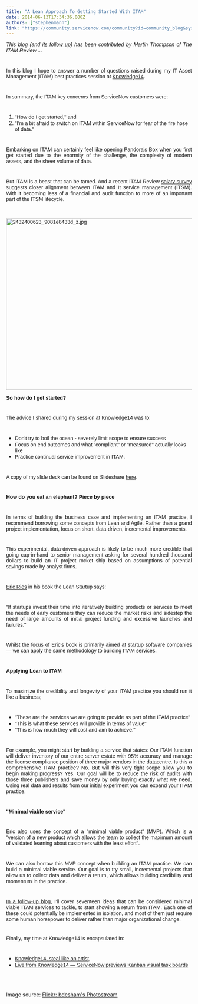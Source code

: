 ```yaml
---
title: "A Lean Approach To Getting Started With ITAM"
date: 2014-06-13T17:34:36.000Z
authors: ["stephenmann"]
link: "https://community.servicenow.com/community?id=community_blog&sys_id=019ceae1dbd0dbc01dcaf3231f9619e4"
---
```

<p style="text-align: justify;"><span style="; font-family: arial, helvetica, sans-serif;"><em>This blog (and <a title="" _jive_internal="true" data-containerid="1148" data-containertype="37" data-objectid="3174" data-objecttype="38" href="/community/learn/blog/2014/06/16/17-lean-itam-projects-to-launch-your-itam-practice">its follow up</a>) has been contributed by Martin Thompson of The ITAM Review ...</em></span></p><p style="min-height: 8pt; height: 8pt; padding: 0px;">  </p><p style="text-align: justify;"><span style="font-family: arial, helvetica, sans-serif;">In this blog I hope to answer a number of questions raised during my IT Asset Management (ITAM) best practices session at <a title="" _jive_internal="true" data-containerid="2927" data-containertype="37" data-objectid="3093" data-objecttype="38" href="/community?id=community_blog&sys_id=701eae2ddbd0dbc01dcaf3231f961954">Knowledge14</a>. </span></p><p style="min-height: 8pt; height: 8pt; padding: 0px;">  </p><p style="text-align: justify;"><span style="font-family: arial, helvetica, sans-serif;">In summary, the ITAM key concerns from ServiceNow customers were: </span></p><p style="min-height: 8pt; height: 8pt; padding: 0px;">  </p><ol style="list-style-type: decimal;"><li><span style="font-family: arial, helvetica, sans-serif;">"How do I get started," and </span></li><li><span style="font-family: arial, helvetica, sans-serif;">"I'm a bit afraid to switch on ITAM within ServiceNow for fear of the fire hose of data."</span></li></ol><p style="min-height: 8pt; height: 8pt; padding: 0px;">  </p><p style="text-align: justify;"><span style="font-family: arial, helvetica, sans-serif;">Embarking on ITAM can certainly feel like opening Pandora's Box when you first get started due to the enormity of the challenge, the complexity of modern assets, and the sheer volume of data. </span></p><p style="min-height: 8pt; height: 8pt; padding: 0px;">  </p><p style="text-align: justify;"><span style="font-family: arial, helvetica, sans-serif;">But ITAM is a beast that can be tamed. And a recent ITAM Review <a class="jive-link-external-small" href="http://www.itassetmanagement.net/2014/06/11/salary/" rel="nofollow" target="_blank"><span lang="EN-US">salary survey</span></a> suggests closer alignment between ITAM and It service management (ITSM). With it becoming less of a financial and audit function to more of an important part of the ITSM lifecycle. </span></p><p style="text-align: justify;"><span style="font-family: arial, helvetica, sans-serif;"><br/></span></p><p><span style="font-family: arial, helvetica, sans-serif;"><a _jive_internal="true" href="/servlet/JiveServlet/showImage/38-3171-10799/2432400623_9081e8433d_z.jpg"><img  alt="2432400623_9081e8433d_z.jpg" class="image-0 jive-image" height="480" src="fb7cdd4edb1cd344e9737a9e0f9619f1.iix" style="height: 465px; width: 620px; display: block; margin-left: auto; margin-right: auto;" width="640"/></a></span></p><p style="text-align: justify;"><span style="font-family: arial, helvetica, sans-serif;"><strong>So how do I get started? </strong></span></p><p style="min-height: 8pt; height: 8pt; padding: 0px;">  </p><p style="text-align: justify;"><span style="font-family: arial, helvetica, sans-serif;">The advice I shared during my session at Knowledge14 was to:</span></p><p style="min-height: 8pt; height: 8pt; padding: 0px;">  </p><ul style="list-style-type: disc;"><li><span style="font-family: arial, helvetica, sans-serif;">Don't try to boil the ocean - severely limit scope to ensure success </span></li><li><span style="font-family: arial, helvetica, sans-serif;">Focus on end outcomes and what "compliant" or "measured" actually looks like</span></li><li><span style="font-family: arial, helvetica, sans-serif;">Practice continual service improvement in ITAM. </span></li></ul><p style="min-height: 8pt; height: 8pt; padding: 0px;">  </p><p style="text-align: justify;"><span style="font-family: arial, helvetica, sans-serif;">A copy of my slide deck can be found on Slideshare <a title="k-external-small" class="jive-link-external-small" href="http://www.slideshare.net/MartinThompson2/itam-best-practices-knowledge14" rel="nofollow" target="_blank">here</a>.</span></p><p style="min-height: 8pt; height: 8pt; padding: 0px;">  </p><p style="text-align: justify;"><span style="font-family: arial, helvetica, sans-serif;"><strong>How do you eat an elephant? Piece by piece </strong></span></p><p style="min-height: 8pt; height: 8pt; padding: 0px;">  </p><p style="text-align: justify;"><span style="font-family: arial, helvetica, sans-serif;">In terms of building the business case and implementing an ITAM practice, I recommend borrowing some concepts from Lean and Agile. Rather than a grand project implementation, focus on short, data-driven, incremental improvements. </span></p><p style="min-height: 8pt; height: 8pt; padding: 0px;">  </p><p style="text-align: justify;"><span style="font-family: arial, helvetica, sans-serif;">This experimental, data-driven approach is likely to be much more credible that going cap-in-hand to senior management asking for several hundred thousand dollars to build an IT project rocket ship based on assumptions of potential savings made by analyst firms. </span></p><p style="min-height: 8pt; height: 8pt; padding: 0px;">  </p><p style="text-align: justify;"><span style="font-family: arial, helvetica, sans-serif;"><a title="k-external-small" class="jive-link-external-small" href="http://en.wikipedia.org/wiki/Eric_Ries" rel="nofollow" target="_blank">Eric Ries</a> in his book the Lean Startup says: </span></p><p style="min-height: 8pt; height: 8pt; padding: 0px;">  </p><p style="text-align: justify;"><span style="font-family: arial, helvetica, sans-serif;">"If startups invest their time into iteratively building products or services to meet the needs of early customers they can reduce the market risks and sidestep the need of large amounts of initial project funding and excessive launches and failures." </span></p><p style="min-height: 8pt; height: 8pt; padding: 0px;">  </p><p style="text-align: justify;"><span style="font-family: arial, helvetica, sans-serif;">Whilst the focus of Eric's book is primarily aimed at startup software companies — we can apply the same methodology to building ITAM services. </span></p><p style="min-height: 8pt; height: 8pt; padding: 0px;">  </p><p style="text-align: justify;"><span style="font-family: arial, helvetica, sans-serif;"><strong>Applying Lean to ITAM</strong></span></p><p style="min-height: 8pt; height: 8pt; padding: 0px;">  </p><p style="text-align: justify;"><span style="font-family: arial, helvetica, sans-serif;">To maximize the credibility and longevity of your ITAM practice you should run it like a business;</span></p><p style="min-height: 8pt; height: 8pt; padding: 0px;">  </p><ul style="list-style-type: disc;"><li><span style="font-family: arial, helvetica, sans-serif;">"These are the services we are going to provide as part of the ITAM practice" </span></li><li><span style="font-family: arial, helvetica, sans-serif;">"This is what these services will provide in terms of value" </span></li><li><span style="font-family: arial, helvetica, sans-serif;">"This is how much they will cost and aim to achieve."</span></li></ul><p style="min-height: 8pt; height: 8pt; padding: 0px;">  </p><p style="text-align: justify;"><span style="font-family: arial, helvetica, sans-serif;">For example, you might start by building a service that states: Our ITAM function will deliver inventory of our entire server estate with 95% accuracy and manage the license compliance position of three major vendors in the datacentre. Is this a comprehensive ITAM practice? No. But will this very tight scope allow you to begin making progress? Yes. Our goal will be to reduce the risk of audits with those three publishers and save money by only buying exactly what we need. Using real data and results from our initial experiment you can expand your ITAM practice. </span></p><p style="min-height: 8pt; height: 8pt; padding: 0px;">  </p><p style="text-align: justify;"><span style="font-family: arial, helvetica, sans-serif;"><strong>"Minimal viable service" </strong></span></p><p style="min-height: 8pt; height: 8pt; padding: 0px;">  </p><p style="text-align: justify;"><span style="font-family: arial, helvetica, sans-serif;">Eric also uses the concept of a "minimal viable product" (MVP). Which is a "version of a new product which allows the team to collect the maximum amount of validated learning about customers with the least effort". </span></p><p style="min-height: 8pt; height: 8pt; padding: 0px;">  </p><p style="text-align: justify;"><span style="font-family: arial, helvetica, sans-serif;">We can also borrow this MVP concept when building an ITAM practice. We can build a minimal viable service. Our goal is to try small, incremental projects that allow us to collect data and deliver a return, which allows building credibility and momentum in the practice. </span></p><p style="min-height: 8pt; height: 8pt; padding: 0px;">  </p><p style="text-align: justify;"><span style="font-family: arial, helvetica, sans-serif;"><a title="" _jive_internal="true" data-containerid="1148" data-containertype="37" data-objectid="3174" data-objecttype="38" href="/community/learn/blog/2014/06/16/17-lean-itam-projects-to-launch-your-itam-practice">In a follow-up blog</a>, I'll cover seventeen ideas that can be considered minimal viable ITAM services to tackle, to start showing a return from ITAM. Each one of these could potentially be implemented in isolation, and most of them just require some human horsepower to deliver rather than major organizational change. </span></p><p style="text-align: justify;"><span style="font-family: arial, helvetica, sans-serif;">   <span style="font-size: 14pt;"><strong><br clear="all"/></strong></span>Finally, my time at Knowledge14 is encapsulated in: </span></p><p style="min-height: 8pt; height: 8pt; padding: 0px;">  </p><ul style="list-style-type: disc;"><li><span style="font-family: arial, helvetica, sans-serif;"><a class="jive-link-external-small" href="http://www.theitsmreview.com/2014/05/steal/" rel="nofollow" target="_blank"><span lang="EN-US">Knowledge14, steal like an artist</span></a>,</span></li><li><span style="font-family: arial, helvetica, sans-serif;"><a class="jive-link-external-small" href="http://www.theitsmreview.com/2014/04/knowledge14/" rel="nofollow" target="_blank"><span lang="EN-US">Live from Knowledge14 — ServiceNow previews Kanban visual task boards</span></a></span></li></ul><p style="min-height: 8pt; height: 8pt; padding: 0px; text-align: justify;">  </p><p style="min-height: 8pt; height: 8pt; padding: 0px; text-align: justify;">  </p><p style="text-align: justify;">Image source: <a title="k-external-small" class="jive-link-external-small" href="https://www.flickr.com/photos/bdesham/" rel="nofollow" target="_blank">Flickr: bdesham's Photostream</a></p>
